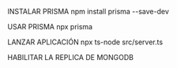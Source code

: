 INSTALAR PRISMA
    npm install prisma --save-dev


USAR PRISMA
    npx prisma

LANZAR APLICACIÓN
    npx ts-node src/server.ts


HABILITAR LA REPLICA DE MONGODB